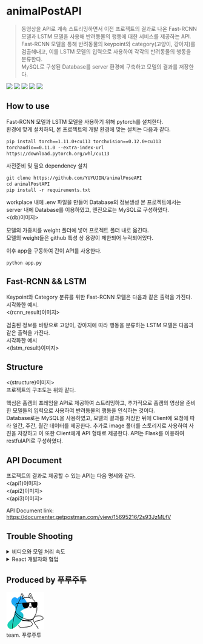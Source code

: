 # animalPostAPI
> 동영상을 API로 계속 스트리밍하면서 이전 프로젝트의 결과로 나온 Fast-RCNN 모델과 LSTM 모델을 사용해 반려동물의 행동에 대한 서비스를 제공하는 API.  
> Fast-RCNN 모델을 통해 반려동물의 keypoint와 category(고양이, 강아지)를 검출해내고, 이를 LSTM 모델의 입력으로 사용하여 각각의 반려동물의 행동을 분류한다.  
> MySQL로 구성된 Database를 server 환경에 구축하고 모델의 결과를 저장한다.  

<img src=https://img.shields.io/badge/python-3.8.0-green></img>
<img src=https://img.shields.io/badge/opencv--python-4.5.5.64-yellow></img>
<img src=https://img.shields.io/badge/Flask-2.2.2-blue></img>
<img src=https://img.shields.io/badge/PyMySQL-1.0.2-orange></img>
<img src=https://img.shields.io/badge/pytorch-1.11.0-red></img>  

## How to use
Fast-RCNN 모델과 LSTM 모델을 사용하기 위해 pytorch를 설치한다.  
환경에 맞게 설치하되, 본 프로젝트의 개발 환경에 맞는 설치는 다음과 같다.
```
pip install torch==1.11.0+cu113 torchvision==0.12.0+cu113 torchaudio==0.11.0 --extra-index-url https://download.pytorch.org/whl/cu113
```  
  
사전준비 및 필요 dependency 설치   
```
git clone https://github.com/YUYUJIN/animalPoseAPI
cd animalPostAPI
pip install -r requirements.txt
```

workplace 내에 .env 파일을 만들어 Database의 정보생성
본 프로젝트에서는 server 내에 Database를 이용하였고, 엔진으로는 MySQL로 구성하였다.  
<(db)이미지>

모델의 가중치를 weight 폴더에 넣어 프로젝트 폴더 내로 옮긴다.  
모델의 weight들은 github 특성 상 용량이 제한되어 누락되어있다.  

이후 app을 구동하여 간이 API를 사용한다.  
```
python app.py
```

## Fast-RCNN && LSTM
Keypoint와 Category 분류를 위한 Fast-RCNN 모델은 다음과 같은 출력을 가진다.  
시각화한 예시.  
<(rcnn_result)이미지>  
  
검출된 정보를 바탕으로 고양이, 강아지에 따라 행동을 분류하는 LSTM 모델은 다음과 같은 출력을 가진다.  
시각화한 예시  
<(lstm_result)이미지>  

## Structure
<(structure)이미지>  
프로젝트의 구조도는 위와 같다.  
  
핵심은 홈캠의 프레임을 API로 제공하여 스트리밍하고, 추가적으로 홈캠의 영상을 준비한 모델들의 입력으로 사용하여 반려동물의 행동을 인식하는 것이다.  
Database로는 MySQL을 사용하였고, 모델의 결과를 저장한 뒤에 Client에 요청에 따라 일간, 주간, 월간 데이터를 제공한다. 추가로 image 폴더를 스토리지로 사용하여 사진을 저장하고 이 또한 Client에게 API 형태로 제공한다. API는 Flask를 이용하여 restfulAPI로 구성하였다.  

## API Document
프로젝트의 결과로 제공할 수 있는 API는 다음 명세와 같다.  
<(api1)이미지>  
<(api2)이미지>  
<(api3)이미지>  
  
API Document link: https://documenter.getpostman.com/view/15695216/2s93JzMLfV  

## Trouble Shooting
<details>
<summary>비디오와 모델 처리 속도</summary>

비디오를 스트리밍하는 속도와 준비한 Fast-RCNN 모델의 처리 속도 차이가 발생하였다. Fast-RCNN 모델의 속도가 스트리밍보다 현저히 느려 스트리밍되는 동영상에서 프레임 드랍이나 재생속도에 문제가 발생하였다.  
이를 해결하기 위한 방안으로 비디오를 스트리밍하는 동작과 모델의 영상 처리 동작을 스레드로 구성하여 실행하였다.  
<(thread_t)이미지>  
 
이 때 비디오 스레드에 맞추어 홈캠이 동작하므로 모델은 한 동작이 끝날 때마다 비디오 스레드의 영상 데이터를 참조한다. 두 동작의 속도 차이만큼 누락되는 프레임 데이터들이 존재한다. 이를 해결하기 위해 앞서 프로젝트에서 구현한 자료구조를 사용한다.  
<(dataqueue)이미지>  
최초에 Queue에 삽입하는 데이터 수를 6개에서 두 동작의 처리속도에 따라 유동적으로 조작하여 두 동장의 처리 속도를 보장한다.  
추가로 모델이 놓치는 프레임이 존재하여 모델의 성능에 영향이 갈 수 있어 테스트를 진행하였으나 1초마다 특정 수의 프레임의 평균이 5개의 시퀀스로 LSTM 모델의 입력으로 들어가는 상황이기에 큰 영향이 생기지 않았다.  
</details>

<details>
<summary>React 개발자와 협업</summary>

추가 프로젝트에서 React와 연동하였다. 첨부되지 않은 기존의 API는 Client 쪽에서 API를 사용함에 있어 제약사항이 있었다. Client에서 정보를 한번에 시각화하지 않으면 안된다거나 혹은 주기적인 API 호출이 힘든 경우, API 사용에 있어서 페이지 별로 제약이 존재하였다.  
이를 해결하기 위해 API를 대거 수정하고, React 개발자와 기능, 페이지 단위로 테스트를 진행하면서 스프린트 형식으로 API를 수정하면서 개발하였다.
</details>

## Produced by 푸루주투
<img src=https://github.com/YUYUJIN/animalPoseTrain/blob/main/images/logo.png style="width:100px; height:100px;"></img>  
team. 푸루주투 
